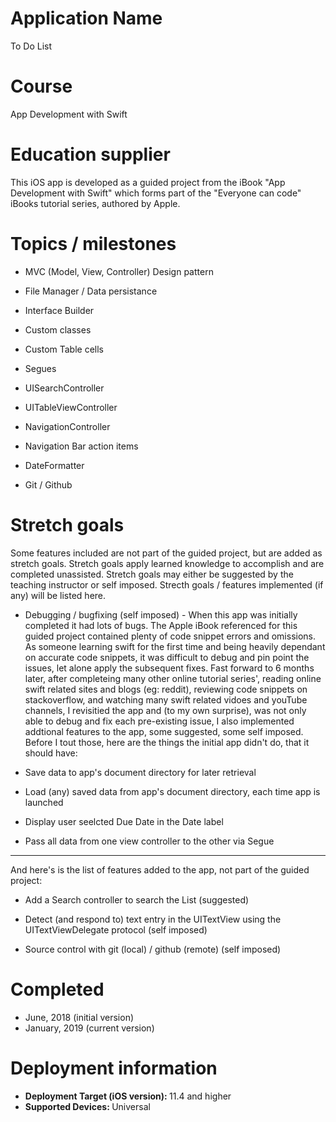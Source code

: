 # Application Name
To Do List

# Course
App Development with Swift

# Education supplier
This iOS app is developed as a guided project from the iBook "App Development with Swift" which forms part of the "Everyone can code" iBooks tutorial series, authored by Apple.

# Topics / milestones

- MVC (Model, View, Controller) Design pattern

- File Manager / Data persistance

- Interface Builder

- Custom classes

- Custom Table cells

- Segues

- UISearchController

- UITableViewController

- NavigationController

- Navigation Bar action items

- DateFormatter

- Git / Github


# Stretch goals
Some features included are not part of the guided project, but are added as stretch goals. Stretch goals apply learned knowledge to accomplish and are completed unassisted. Stretch goals may either be suggested by the teaching instructor or self imposed. Strecth goals / features implemented (if any) will be listed here.

* Debugging / bugfixing (self imposed) - When this app was initially completed it had lots of bugs. The Apple iBook referenced for this guided project contained plenty of code snippet errors and omissions. As someone learning swift for the first time and being heavily dependant on accurate code snippets, it was difficult to debug and pin point the issues, let alone apply the subsequent fixes. Fast forward to 6 months later, after completeing many other online tutorial series', reading online swift related sites and blogs (eg: reddit), reviewing code snippets on stackoverflow, and watching many swift related vidoes and youTube channels, I revisitied the app and (to my own surprise), was not only able to debug and fix each pre-existing issue, I also implemented addtional features to the app, some suggested, some self imposed.
Before I tout those, here are the things the initial app didn't do, that it should have:

- Save data to app's document directory for later retrieval

- Load (any) saved data from app's document directory, each time app is launched

- Display user seelcted Due Date in the Date label 

- Pass all data from one view controller to the other via Segue

---

And here's is the list of features added to the app, not part of the guided project:

- Add a Search controller to search the List (suggested)

- Detect (and respond to) text entry in the UITextView using the UITextViewDelegate protocol (self imposed)

- Source control with git (local) / github (remote) (self imposed)

# Completed
- June, 2018 (initial version)
- January, 2019 (current version)

# Deployment information

- <strong>Deployment Target (iOS version): </strong>11.4 and higher
- <strong>Supported Devices: </strong>Universal

